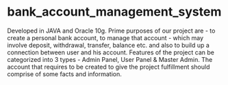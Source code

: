 # bank_account_management_system
Developed in JAVA and Oracle 10g. Prime purposes of our project are - to create a personal bank account, to manage that account - which may involve deposit, withdrawal, transfer, balance etc. and also to build up a connection between user and his account. Features of the project can be categorized into 3 types - Admin Panel, User Panel &amp; Master Admin.  The account that requires to be created to give the project fulfillment should comprise of some facts and information.
